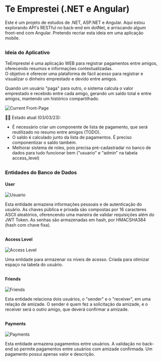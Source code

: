 # Te Emprestei (.NET e Angular)
Este é um projeto de estudos de .NET, ASP.NET e Angular. Aqui estou explorando API's RESTful no back-end em dotNet, e arriscando algum front-end com Angular. Pretendo recriar esta ideia em uma aplicação mobile.

##

### Ideia do Aplicativo
TeEmprestei é uma aplicação WEB para registrar pagamentos entre amigos, oferecendo resumos e informações contextualizadas.<br>
O objetivo é oferecer uma plataforma de fácil acesso para registrar e visualizar o dinheiro emprestado e devido entre amigos.

Quando um usuário "paga" para outro, o sistema calcula o valor emprestado e recebido entre cada amigo, gerando um saldo total e entre amigos, mantendo um histórico compartilhado.

![Current Front-Page](https://cdn.discordapp.com/attachments/1072630091529601106/1081319771976515666/image.png)

👷‍♂️ Estado atual (03/03/23):

- É necessário criar um componente de lista de pagamento, que será reutilizado no resumo entre amigos (TODO).
- O saldo é calculado junto da lista de pagamentos. É preciso componentizar o saldo também.
- Melhorar sistema de roles, pois precisa pré-cadastradar no banco de dados para tudo funcionar bem ("usuario" e "admin" na tabela access_level)

##

### Entidades do Banco de Dados

#### User
![Usuario](https://cdn.discordapp.com/attachments/1072630091529601106/1079855233796165712/User.png)

Esta entidade armazena informações pessoais e de autenticação do usuário. As chaves pública e privada são compostas por 16 caracteres ASCII aleatórios, oferencendo uma maneira de validar requisições além do JWT Token. As senhas são armazenadas em hash, por HMACSHA384 (hash com chave fixa).

##

#### Access Level
![Access Level](https://cdn.discordapp.com/attachments/1072630091529601106/1079855234173632622/Access_Level.png)

Uma entidade para armazenar os níveis de acesso. Criada para otimizar espaço na tabela do usuário.

##

#### Friends
![Friends](https://cdn.discordapp.com/attachments/1072630091529601106/1079855234479837235/Friend.png)

Esta entidade relaciona dois usuários, o "sender" e o "receiver", em uma relação de amizade. O sender é quem fez a solicitação da amizade, e o receiver será o outro amigo, que deverá confirmar a amizade.

##

#### Payments
![Payments](https://cdn.discordapp.com/attachments/1072630091529601106/1079855234681143408/Payment.png)

Esta entidade armazena pagamentos entre usuários. A validação no back-end só permite pagamentos entre usuários com amizade confirmada. Um pagamento possui apenas valor e descrição.
